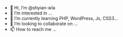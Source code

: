 - 👋 Hi, I’m @shyian-wla
- 👀 I’m interested in ...
- 🌱 I’m currently learning PHP, WordPress, Js, CSS3...
- 💞️ I’m looking to collaborate on ...
- 📫 How to reach me ...

<!---
shyian-wla/shyian-wla is a ✨ special ✨ repository because its `README.md` (this file) appears on your GitHub profile.
You can click the Preview link to take a look at your changes.
--->
